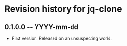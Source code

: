 # Revision history for jq-clone

## 0.1.0.0 -- YYYY-mm-dd

* First version. Released on an unsuspecting world.
